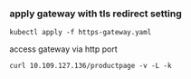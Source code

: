 ### apply gateway with tls redirect setting
```
kubectl apply -f https-gateway.yaml
```
access gateway via http port
```
curl 10.109.127.136/productpage -v -L -k
```
